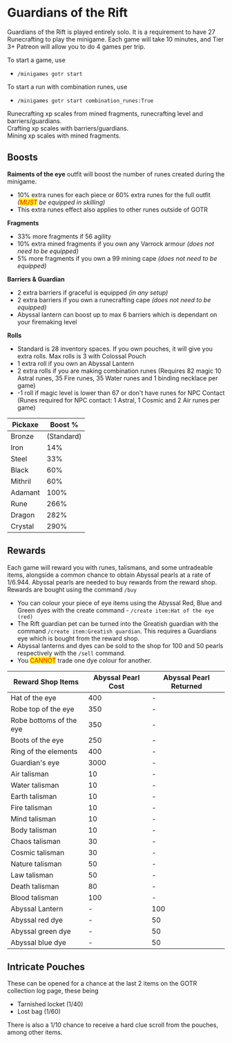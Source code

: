 # Guardians of the Rift

Guardians of the Rift is played entirely solo. It is a requirement to have 27 Runecrafting to play the minigame. Each game will take 10 minutes, and Tier 3+ Patreon will allow you to do 4 games per trip.

To start a game, use&#x20;

* `/minigames gotr start`

To start a run with combination runes, use

* `/minigames gotr start combination_runes:True`

Runecrafting xp scales from mined fragments, runecrafting level and barriers/guardians.\
Crafting xp scales with barriers/guardians.\
Mining xp scales with mined fragments.

## **Boosts**

**Raiments of the eye** outfit will boost the number of runes created during the minigame.

* 10% extra runes for each piece or 60% extra runes for the full outfit _(<mark style="color:red;">MUST</mark> be equipped in skilling)_
* This extra runes effect also applies to other runes outside of GOTR

**Fragments**

* 33% more fragments if 56 agility
* 10% extra mined fragments if you own any Varrock armour _(does not need to be equipped)_
* 5% more fragments if you own a 99 mining cape _(does not need to be equipped)_

**Barriers & Guardian**

* 2 extra barriers if graceful is equipped _(in any setup)_
* 2 extra barriers if you own a runecrafting cape _(does not need to be equipped)_
* Abyssal lantern can boost up to max 6 barriers which is dependant on your firemaking level

**Rolls**

* Standard is 28 inventory spaces. If you own pouches, it will give you extra rolls. Max rolls is 3 with Colossal Pouch
* 1 extra roll if you own an Abyssal Lantern
* 2 extra rolls if you are making combination runes (Requires 82 magic 10 Astral runes, 35 Fire runes, 35 Water runes and 1 binding necklace per game)
* \-1 roll if magic level is lower than 67 or don't have runes for NPC Contact\
  (Runes required for NPC contact: 1 Astral, 1 Cosmic and 2 Air runes per game)

| Pickaxe | Boost %    |
| ------- | ---------- |
| Bronze  | (Standard) |
| Iron    | 14%        |
| Steel   | 33%        |
| Black   | 60%        |
| Mithril | 60%        |
| Adamant | 100%       |
| Rune    | 266%       |
| Dragon  | 282%       |
| Crystal | 290%       |

## Rewards

Each game will reward you with runes, talismans, and some untradeable items, alongside a common chance to obtain Abyssal pearls at a rate of 1/6.944. Abyssal pearls are needed to buy rewards from the reward shop. Rewards are bought using the command `/buy`

* You can colour your piece of eye items using the Abyssal Red, Blue and Green dyes with the create command - `/create item:Hat of the eye (red)`
* The Rift guardian pet can be turned into the Greatish guardian with the command `/create item:Greatish guardian`. This requires a Guardians eye which is bought from the reward shop.&#x20;
* Abyssal lanterns and dyes can be sold to the shop for 100 and 50 pearls respectively with the `/sell` command.
* You <mark style="color:red;">CANNOT</mark> trade one dye colour for another.

| **Reward Shop Items**   | **Abyssal Pearl Cost** | **Abyssal Pearl Returned** |
| ----------------------- | ---------------------- | -------------------------- |
| Hat of the eye          | 400                    | -                          |
| Robe top of the eye     | 350                    | -                          |
| Robe bottoms of the eye | 350                    | -                          |
| Boots of the eye        | 250                    | -                          |
| Ring of the elements    | 400                    | -                          |
| Guardian's eye          | 3000                   | -                          |
| Air talisman            | 10                     | -                          |
| Water talisman          | 10                     | -                          |
| Earth talisman          | 10                     | -                          |
| Fire talisman           | 10                     | -                          |
| Mind talisman           | 10                     | -                          |
| Body talisman           | 10                     | -                          |
| Chaos talisman          | 30                     | -                          |
| Cosmic talisman         | 30                     | -                          |
| Nature talisman         | 50                     | -                          |
| Law talisman            | 50                     | -                          |
| Death talisman          | 80                     | -                          |
| Blood talisman          | 100                    | -                          |
| Abyssal Lantern         | -                      | 100                        |
| Abyssal red dye         | -                      | 50                         |
| Abyssal green dye       | -                      | 50                         |
| Abyssal blue dye        | -                      | 50                         |

## Intricate Pouches

These can be opened for a chance at the last 2 items on the GOTR collection log page, these being

* Tarnished locket (1/40)
* Lost bag (1/60)

There is also a 1/10 chance to receive a hard clue scroll from the pouches, among other items.
